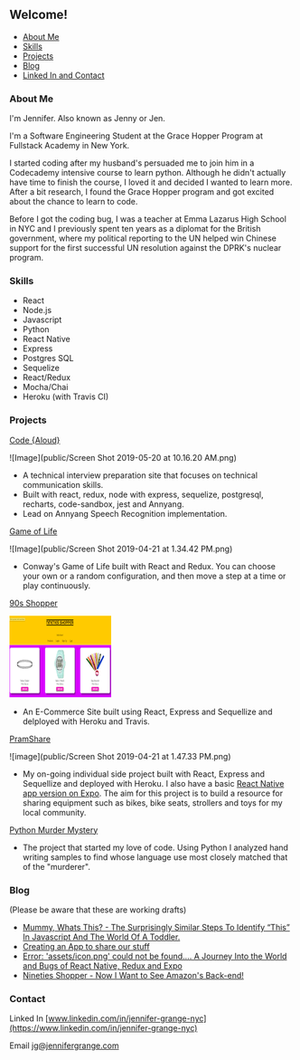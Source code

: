 ## Welcome!
- [About Me](#about-Me)
- [Skills](#skills)
- [Projects](#projects)
- [Blog](#blog)
- [Linked In and Contact](#contact)

### About Me

I'm Jennifer.  Also known as Jenny or Jen.

I'm a Software Engineering Student at the Grace Hopper Program at Fullstack Academy in New York.  

I started coding after my husband's persuaded me to join him in a Codecademy intensive course to learn python. Although he didn't actually have time to finish the course, I loved it and decided I wanted to learn more. After a bit research, I found the Grace Hopper program and got excited about the chance to learn to code. 

Before I got the coding bug, I was a teacher at Emma Lazarus High School in NYC and I previously spent ten years as a diplomat for the British government, where my political reporting to the UN helped win Chinese support for the first successful UN resolution against the DPRK's nuclear program. 


### Skills
- React
- Node.js
- Javascript
- Python
- React Native
- Express
- Postgres SQL
- Sequelize
- React/Redux
- Mocha/Chai
- Heroku (with Travis CI)


### Projects

[Code {Aloud}](https://codealoud.herokuapp.com/login)

![Image](public/Screen Shot 2019-05-20 at 10.16.20 AM.png)
- A technical interview preparation site that focuses on technical communication skills. 
- Built with react, redux, node with express, sequelize, postgresql, recharts, code-sandbox, jest and Annyang. 
- Lead on Annyang Speech Recognition implementation. 

[Game of Life](https://zhen0.github.io/PairProject.Game-of-life/) 

![Image](public/Screen Shot 2019-04-21 at 1.34.42 PM.png) 

- Conway's Game of Life built with React and Redux. You can choose your own or a random configuration, and then move a step at a time or play continuously.

[90s Shopper](https://nineties-shopper.herokuapp.com/)  

![image](public/90s.png)

- An E-Commerce Site built using React, Express and Sequellize and delployed with Heroku and Travis.

[PramShare](https://pramshare.herokuapp.com/) 

![image](public/Screen Shot 2019-04-21 at 1.47.33 PM.png) 

 - My on-going individual side project built with React, Express and Sequellize and deployed with Heroku.  I also have a basic [React Native app version on Expo](https://snack.expo.io/@jennyg/pramshare).  The aim for this project is to build a  resource for sharing equipment such as bikes, bike seats, strollers and toys for my local community.

[Python Murder Mystery](https://github.com/zhen0/PythonProjects)

- The project that started my love of code. Using Python I analyzed hand writing samples to find whose language use most closely matched that of the "murderer".

### Blog 
(Please be aware that these are working drafts)
 - [Mummy, Whats This? - The Surprisingly Similar Steps To Identify “This” In Javascript And The World Of A Toddler.](whats-this.md)
 - [Creating an App to share our stuff](share.md)
 - [Error: 'assets/icon.png' could not be found…. A Journey Into the World and Bugs of React Native, Redux and Expo ](expo.md) 
- [Nineties Shopper - Now I Want to See Amazon's Back-end!](Nineties.md)

### Contact

Linked In [www.linkedin.com/in/jennifer-grange-nyc](https://www.linkedin.com/in/jennifer-grange-nyc)

Email <jg@jennifergrange.com>
